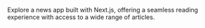 
Explore a news app built with Next.js, offering a seamless reading experience with access to a wide range of articles.






